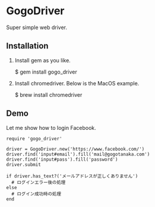 # GogoDriver

Super simple web driver.

## Installation

1. Install gem as you like. 

    $ gem install gogo_driver
    
2. Install chromedriver. Below is the MacOS example.

    $ brew install chromedriver


## Demo

Let me show how to login Facebook.

```
require 'gogo_driver'

driver = GogoDriver.new('https://www.facebook.com/')
driver.find('input#email').fill('mail@gogotanaka.com')
driver.find('input#pass').fill('password')
driver.submit

if driver.has_text?('メールアドレスが正しくありません')
  # ログインエラー後の処理
else
  # ログイン成功時の処理
end
```
